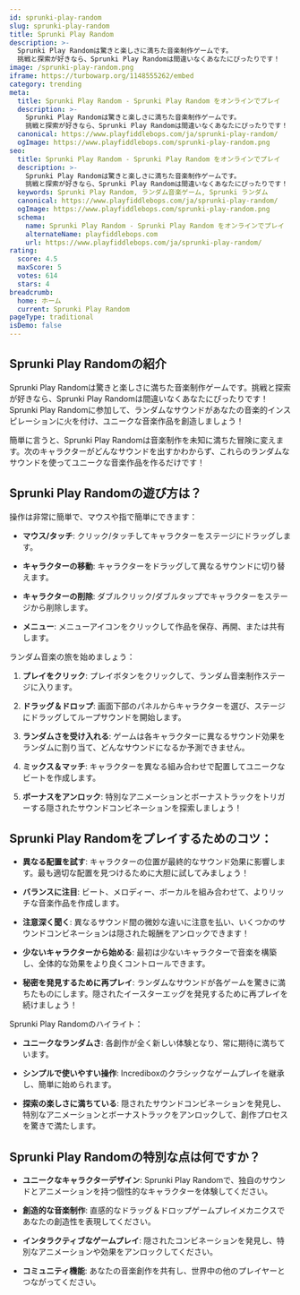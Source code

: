 ```yaml
---
id: sprunki-play-random
slug: sprunki-play-random
title: Sprunki Play Random
description: >-
  Sprunki Play Randomは驚きと楽しさに満ちた音楽制作ゲームです。
  挑戦と探索が好きなら、Sprunki Play Randomは間違いなくあなたにぴったりです！
image: /sprunki-play-random.png
iframe: https://turbowarp.org/1148555262/embed
category: trending
meta:
  title: Sprunki Play Random - Sprunki Play Random をオンラインでプレイ
  description: >-
    Sprunki Play Randomは驚きと楽しさに満ちた音楽制作ゲームです。
    挑戦と探索が好きなら、Sprunki Play Randomは間違いなくあなたにぴったりです！
  canonical: https://www.playfiddlebops.com/ja/sprunki-play-random/
  ogImage: https://www.playfiddlebops.com/sprunki-play-random.png
seo:
  title: Sprunki Play Random - Sprunki Play Random をオンラインでプレイ
  description: >-
    Sprunki Play Randomは驚きと楽しさに満ちた音楽制作ゲームです。
    挑戦と探索が好きなら、Sprunki Play Randomは間違いなくあなたにぴったりです！
  keywords: Sprunki Play Random, ランダム音楽ゲーム, Sprunki ランダム
  canonical: https://www.playfiddlebops.com/ja/sprunki-play-random/
  ogImage: https://www.playfiddlebops.com/sprunki-play-random.png
  schema:
    name: Sprunki Play Random - Sprunki Play Random をオンラインでプレイ
    alternateName: playfiddlebops.com
    url: https://www.playfiddlebops.com/ja/sprunki-play-random/
rating:
  score: 4.5
  maxScore: 5
  votes: 614
  stars: 4
breadcrumb:
  home: ホーム
  current: Sprunki Play Random
pageType: traditional
isDemo: false
---
```


## Sprunki Play Randomの紹介

Sprunki Play Randomは驚きと楽しさに満ちた音楽制作ゲームです。挑戦と探索が好きなら、Sprunki Play Randomは間違いなくあなたにぴったりです！Sprunki Play Randomに参加して、ランダムなサウンドがあなたの音楽的インスピレーションに火を付け、ユニークな音楽作品を創造しましょう！

簡単に言うと、Sprunki Play Randomは音楽制作を未知に満ちた冒険に変えます。次のキャラクターがどんなサウンドを出すかわからず、これらのランダムなサウンドを使ってユニークな音楽作品を作るだけです！

## Sprunki Play Randomの遊び方は？

操作は非常に簡単で、マウスや指で簡単にできます：

- **マウス/タッチ**: クリック/タッチしてキャラクターをステージにドラッグします。

- **キャラクターの移動**: キャラクターをドラッグして異なるサウンドに切り替えます。

- **キャラクターの削除**: ダブルクリック/ダブルタップでキャラクターをステージから削除します。

- **メニュー**: メニューアイコンをクリックして作品を保存、再開、または共有します。

ランダム音楽の旅を始めましょう：

1. **プレイをクリック**: プレイボタンをクリックして、ランダム音楽制作ステージに入ります。

2. **ドラッグ＆ドロップ**: 画面下部のパネルからキャラクターを選び、ステージにドラッグしてループサウンドを開始します。

3. **ランダムさを受け入れる**: ゲームは各キャラクターに異なるサウンド効果をランダムに割り当て、どんなサウンドになるか予測できません。

4. **ミックス＆マッチ**: キャラクターを異なる組み合わせで配置してユニークなビートを作成します。

5. **ボーナスをアンロック**: 特別なアニメーションとボーナストラックをトリガーする隠されたサウンドコンビネーションを探索しましょう！

## Sprunki Play Randomをプレイするためのコツ：

- **異なる配置を試す**: キャラクターの位置が最終的なサウンド効果に影響します。最も適切な配置を見つけるために大胆に試してみましょう！

- **バランスに注目**: ビート、メロディー、ボーカルを組み合わせて、よりリッチな音楽作品を作成します。

- **注意深く聞く**: 異なるサウンド間の微妙な違いに注意を払い、いくつかのサウンドコンビネーションは隠された報酬をアンロックできます！

- **少ないキャラクターから始める**: 最初は少ないキャラクターで音楽を構築し、全体的な効果をより良くコントロールできます。

- **秘密を発見するために再プレイ**: ランダムなサウンドが各ゲームを驚きに満ちたものにします。隠されたイースターエッグを発見するために再プレイを続けましょう！

Sprunki Play Randomのハイライト：

- **ユニークなランダムさ**: 各創作が全く新しい体験となり、常に期待に満ちています。

- **シンプルで使いやすい操作**: Incrediboxのクラシックなゲームプレイを継承し、簡単に始められます。

- **探索の楽しさに満ちている**: 隠されたサウンドコンビネーションを発見し、特別なアニメーションとボーナストラックをアンロックして、創作プロセスを驚きで満たします。

## Sprunki Play Randomの特別な点は何ですか？

- **ユニークなキャラクターデザイン**: Sprunki Play Randomで、独自のサウンドとアニメーションを持つ個性的なキャラクターを体験してください。

- **創造的な音楽制作**: 直感的なドラッグ＆ドロップゲームプレイメカニクスであなたの創造性を表現してください。

- **インタラクティブなゲームプレイ**: 隠されたコンビネーションを発見し、特別なアニメーションや効果をアンロックしてください。

- **コミュニティ機能**: あなたの音楽創作を共有し、世界中の他のプレイヤーとつながってください。